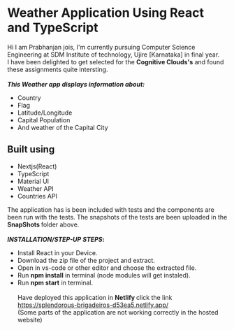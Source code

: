 # Weather Application Using React and TypeScript

Hi I am Prabhanjan jois, I'm currently pursuing Computer Science Engineering at SDM Institute of technology, Ujire [Karnataka] in final year.\
I have been delighted to get selected for the <b>Cognitive Clouds's</b> and found these assignments quite intersting.
\
\
<b>_This Weather app displays information about:_</b>
* Country
* Flag
* Latitude/Longitude 
* Capital Population
* And weather of the Capital City

## Built using

- Nextjs(React)
- TypeScript
- Material UI
- Weather API
- Countries API

The application has is been included with tests and the components are been run with the tests. The snapshots of the tests are been uploaded in the <b> SnapShots </b> folder above.
\
\
<b>_INSTALLATION/STEP-UP STEPS_:</b>
* Install React in your Device.
* Download the zip file of the project and extract.
* Open in vs-code or other editor and choose the extracted file.
* Run <b>npm install</b> in terminal (node modules will get instaled).
* Run <b>npm start</b> in terminal.
\
\
Have deployed this application in <b> Netlify </b> click the link https://splendorous-brigadeiros-d53ea5.netlify.app/
\
(Some parts of the application are not working correctly in the hosted website)





